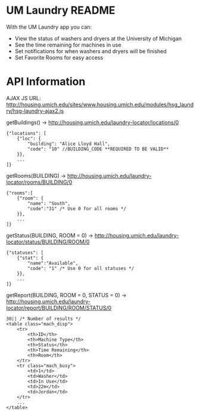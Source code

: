 UM Laundry README
==========

With the UM Laundry app you can:

* View the status of washers and dryers at the University of Michigan
* See the time remaining for machines in use
* Set notifications for when washers and dryers will be finished
* Set Favorite Rooms for easy access

# API Information

AJAX JS URL: http://housing.umich.edu/sites/www.housing.umich.edu/modules/hsg_laundry/hsg-laundry-ajax2.js

getBuildings() -> http://housing.umich.edu/laundry-locator/locations/0

    {"locations": [
        {"loc": {
            "building": "Alice Lloyd Hall",
            "code": "10" //BUILDING_CODE **REQUIRED TO BE VALID**
        }},
        ...
    ]}

getRooms(BUILDING) -> http://housing.umich.edu/laundry-locator/rooms/BUILDING/0

    {"rooms":[
        {"room": {
            "name": "South",
            "code":"31" /* Use 0 for all rooms */
        }},
        ...
    ]}

getStatus(BUILDING, ROOM = 0) -> http://housing.umich.edu/laundry-locator/status/BUILDING/ROOM/0

    {"statuses": [
        {"stat": {
            "name":"Available",
            "code": "1" /* Use 0 for all statuses */
        }},
        ...
    ]}

getReport(BUILDING, ROOM = 0, STATUS = 0) -> http://housing.umich.edu/laundry-locator/report/BUILDING/ROOM/STATUS/0

    30|| /* Number of results */
    <table class="mach_disp">
        <tr>
            <th>ID</th>
            <th>Machine Type</th>
            <th>Status</th>
            <th>Time Remaining</th>
            <th>Room</th>
        </tr>
        <tr class="mach_busy">
            <td>1</td>
            <td>Washer</td>
            <td>In Use</td>
            <td>22m</td>
            <td>Jordan</td>
        </tr>
        ...
    </table>
